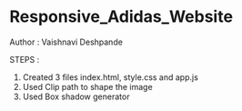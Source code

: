 # Responsive_Adidas_Website

Author :  Vaishnavi Deshpande

STEPS :
1. Created 3 files index.html, style.css and app.js
2. Used Clip path to shape the image
3. Used Box shadow generator